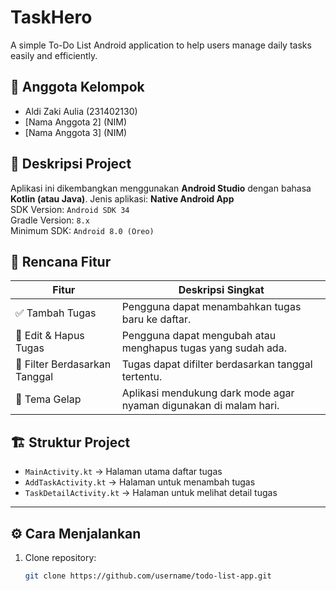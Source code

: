 # TaskHero

A simple To-Do List Android application to help users manage daily tasks easily and efficiently.

## 👥 Anggota Kelompok
- Aldi Zaki Aulia (231402130)
- [Nama Anggota 2] (NIM)
- [Nama Anggota 3] (NIM)

## 📱 Deskripsi Project
Aplikasi ini dikembangkan menggunakan **Android Studio** dengan bahasa **Kotlin (atau Java)**.
Jenis aplikasi: **Native Android App**  
SDK Version: `Android SDK 34`  
Gradle Version: `8.x`  
Minimum SDK: `Android 8.0 (Oreo)`

## 🌟 Rencana Fitur
| Fitur | Deskripsi Singkat |
|-------|--------------------|
| ✅ Tambah Tugas | Pengguna dapat menambahkan tugas baru ke daftar. |
| 📝 Edit & Hapus Tugas | Pengguna dapat mengubah atau menghapus tugas yang sudah ada. |
| 📅 Filter Berdasarkan Tanggal | Tugas dapat difilter berdasarkan tanggal tertentu. |
| 🎨 Tema Gelap | Aplikasi mendukung dark mode agar nyaman digunakan di malam hari. |

## 🏗️ Struktur Project
- `MainActivity.kt` → Halaman utama daftar tugas  
- `AddTaskActivity.kt` → Halaman untuk menambah tugas  
- `TaskDetailActivity.kt` → Halaman untuk melihat detail tugas  

---

## ⚙️ Cara Menjalankan
1. Clone repository:
   ```bash
   git clone https://github.com/username/todo-list-app.git

